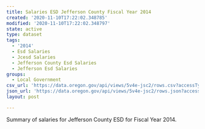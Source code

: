 ```yaml
---
title: Salaries ESD Jefferson County Fiscal Year 2014
created: '2020-11-10T17:22:02.348785'
modified: '2020-11-10T17:22:02.348797'
state: active
type: dataset
tags:
  - '2014'
  - Esd Salaries
  - Jcesd Salaries
  - Jefferson County Esd Salaries
  - Jefferson Esd Salaries
groups:
  - Local Government
csv_url: 'https://data.oregon.gov/api/views/5v4e-jsc2/rows.csv?accessType=DOWNLOAD'
json_url: 'https://data.oregon.gov/api/views/5v4e-jsc2/rows.json?accessType=DOWNLOAD'
layout: post

---
```

Summary of salaries for Jefferson County ESD for Fiscal Year 2014.
